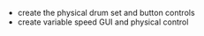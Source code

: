 

- create the physical drum set and button controls
- create variable speed GUI and physical control